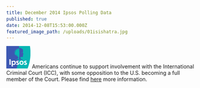 ```yaml
---
title: December 2014 Ipsos Polling Data
published: true
date: 2014-12-08T15:53:00.000Z
featured_image_path: /uploads/01isishatra.jpg
---
```



![](/uploads/1430405948577_logo-hdr-ipsos.gif) Americans continue to support involvement with the International Criminal Court (ICC), with some opposition to the U.S. becoming a full member of the Court. Please find [here](https://www.international-criminal-justice-today.org/polling-data/2014/12/08/december-2014-ipsos-polling-data/) more information.